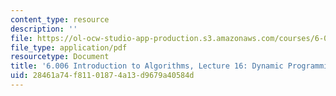 ```yaml
---
content_type: resource
description: ''
file: https://ol-ocw-studio-app-production.s3.amazonaws.com/courses/6-006-introduction-to-algorithms-spring-2020/28461a74f81101874a13d9679a40584d_MIT6_006S20_lec16.pdf
file_type: application/pdf
resourcetype: Document
title: '6.006 Introduction to Algorithms, Lecture 16: Dynamic Programming Subproblems'
uid: 28461a74-f811-0187-4a13-d9679a40584d
---
```

